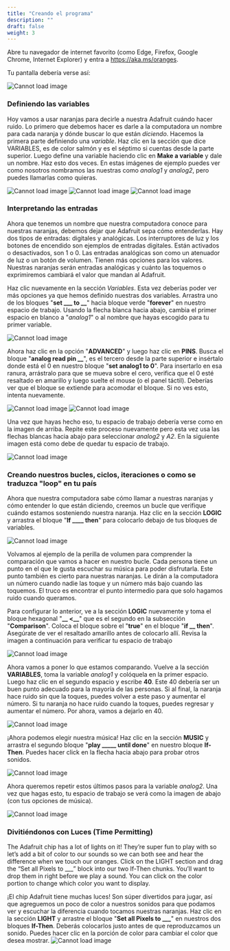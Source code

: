 ```yaml
---
title: "Creando el programa"
description: ""
draft: false
weight: 3
---
```


Abre tu navegador de internet favorito (como Edge, Firefox, Google Chrome, Internet Explorer) y entra a https://aka.ms/oranges. 

Tu pantalla debería verse así:

![Cannot load image](../img/adafruit.png?classes=border,shadow)

### Definiendo las variables

Hoy vamos a usar naranjas para decirle a nuestra Adafruit cuándo hacer ruido. Lo primero que debemos hacer es darle a la computadora un nombre para cada naranja y dónde buscar lo que están _diciendo_. Hacemos la primera parte definiendo una _variable_. Haz clic en la sección que dice VARIABLES, es de color salmón y es el séptimo si cuentas desde la parte superior. Luego define una variable haciendo clic en **Make a variable** y dale un nombre. Haz esto dos veces. En estas imágenes de ejemplo puedes ver como nosotros nombramos las nuestras como _analog1_ y _analog2_, pero puedes llamarlas como quieras.

![Cannot load image](../img/1.png?classes=border,shadow)
![Cannot load image](../img/2.png?classes=border,shadow)
![Cannot load image](../img/3.png?classes=border,shadow)

### Interpretando las entradas

Ahora que tenemos un nombre que nuestra computadora conoce para nuestras naranjas, debemos dejar que Adafruit sepa cómo entenderlas. Hay dos tipos de entradas: digitales y analógicas. Los interruptores de luz y los botones de encendido son ejemplos de entradas digitales. Están activados o desactivados, son 1 o 0. Las entradas analógicas son como un atenuador de luz o un botón de volumen. Tienen más opciones para los valores. Nuestras naranjas serán entradas analógicas y cuánto las toquemos o exprimiremos cambiará el valor que mandan al Adafruit.

Haz clic nuevamente en la sección _Variables_. Esta vez deberías poder ver más opciones ya que hemos definido nuestras dos variables. Arrastra uno de los bloques "**set ___ to __**" hacia bloque verde "**forever**" en nuestro espacio de trabajo. Usando la flecha blanca hacia abajo, cambia el primer espacio en blanco a "_analog1_" o al nombre que hayas escogido para tu primer variable.

![Cannot load image](../img/4.png?classes=border,shadow)

Ahora haz clic en la opción "**ADVANCED**" y luego haz clic en **PINS**. Busca el bloque "**analog read pin __**", es el tercero desde la parte superior e insértalo donde está el 0 en nuestro bloque "**set analog1 to 0**". Para insertarlo en esa ranura, arrástralo para que se mueva sobre el cero, verifica que el 0 esté resaltado en amarillo y luego suelte el mouse (o el panel táctil). Deberías ver que el bloque se extiende para acomodar el bloque. Si no ves esto, intenta nuevamente.


![Cannot load image](../img/5.png?classes=border,shadow)
![Cannot load image](../img/6.png?classes=border,shadow)

Una vez que hayas hecho eso, tu espacio de trabajo debería verse como en la imagen de arriba. Repite este proceso nuevamente pero esta vez usa las flechas blancas hacia abajo para seleccionar _analog2_ y _A2_. En la siguiente imagen está como debe de quedar tu espacio de trabajo.

![Cannot load image](../img/7.png?classes=border,shadow)

### Creando nuestros bucles, ciclos, iteraciones o como se traduzca "loop" en tu país

Ahora que nuestra computadora sabe cómo llamar a nuestras naranjas y cómo entender lo que están diciendo, creemos un bucle que verifique cuándo estamos sosteniendo nuestra naranja. Haz clic en la sección **LOGIC** y arrastra el bloque "**If ____ then**" para colocarlo debajo de tus bloques de variables.

![Cannot load image](../img/8.png?classes=border,shadow)

Volvamos al ejemplo de la perilla de volumen para comprender la comparación que vamos a hacer en nuestro bucle. Cada persona tiene un punto en el que le gusta escuchar su música para poder disfrutarla. Este punto también es cierto para nuestras naranjas. Le dirán a la computadora un número cuando nadie las toque y un número más bajo cuando las toquemos. El truco es encontrar el punto intermedio para que solo hagamos ruido cuando queramos.

Para configurar lo anterior, ve a la sección **LOGIC** nuevamente y toma el bloque hexagonal "**__ <__**" que es el segundo en la subsección "**Comparison**". Coloca el bloque sobre el "**true**" en el bloque "**if __ then**". Asegúrate de ver el resaltado amarillo antes de colocarlo allí. Revisa la imagen a continuación para verificar tu espacio de trabajo

![Cannot load image](../img/9.png?classes=border,shadow)

Ahora vamos a poner lo que estamos comparando. Vuelve a la sección **VARIABLES**, toma la variable _analog1_ y colóquela en la primer espacio. Luego haz  clic en el segundo espacio y escribe **40**. Este 40 debería ser un buen punto adecuado para la mayoría de las personas. Si al final, la naranja hace ruido sin que la toques, puedes volver a este paso y aumentar el número. Si tu naranja no hace ruido cuando la toques, puedes regresar y aumentar el número. Por ahora, vamos a dejarlo en 40.

![Cannot load image](../img/10.png?classes=border,shadow)

¡Ahora podemos elegir nuestra música! Haz clic en la sección **MUSIC** y arrastra el segundo bloque "**play _____ until done**" en nuestro bloque **If-Then**. Puedes hacer click en la flecha hacia abajo para probar otros sonidos.

![Cannot load image](../img/11.png?classes=border,shadow)

Ahora queremos repetir estos últimos pasos para la variable _analog2_. Una vez que hagas esto, tu espacio de trabajo se verá como la imagen de abajo (con tus opciones de música).

![Cannot load image](../img/12.png?classes=border,shadow)

### Divitiéndonos con Luces (Time Permitting)

The Adafruit chip has a lot of lights on it! They’re super fun to play with so let’s add a bit of color to our sounds so we can both see and hear the difference when we touch our oranges. Click on the LIGHT section and drag the “Set all Pixels to ___” block into our two If-Then chunks. You’ll want to drop them in right before we play a sound. You can click on the color portion to change which color you want to display.

¡El chip Adafruit tiene muchas luces! Son súper divertidos para jugar, así que agreguemos un poco de color a nuestros sonidos para que podamos ver y escuchar la diferencia cuando tocamos nuestras naranjas. Haz clic en la sección **LIGHT** y arrastre el bloque "**Set all Pixels to ___**" en nuestros dos bloques **If-Then**. Deberás colocarlos justo antes de que reproduzcamos un sonido. Puedes hacer clic en la porción de color para cambiar el color que desea mostrar.
![Cannot load image](../img/13.png?classes=border,shadow)